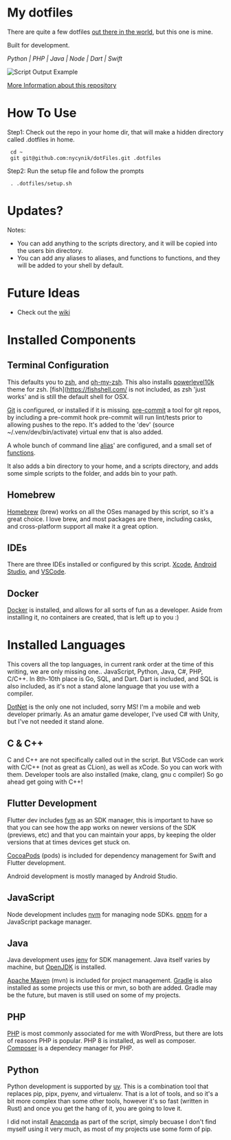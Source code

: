 # My dotfiles

There are quite a few dotfiles [out there in the world](https://dotfiles.github.io/), but this one is mine.

Built for development.

*Python | PHP | Java | Node | Dart | Swift*

![Script Output Example](https://mikelynchgames.com/wp-content/uploads/2025/03/image-1.png)

[More Information about this repository](http://mikelynchgames.com/software-development/setting-up-a-new-mac-for-development/)

# How To Use

Step1: Check out the repo in your home dir, that will make a hidden directory called .dotfiles in home.

     cd ~
     git git@github.com:nycynik/dotFiles.git .dotfiles

Step2: Run the setup file and follow the prompts

     . .dotfiles/setup.sh

# Updates?

Notes:
* You can add anything to the scripts directory, and it will be copied into the users bin directory.
* You can add any aliases to aliases, and functions to functions, and they will be added to your shell by default.

# Future Ideas

* Check out the [wiki](https://github.com/nycynik/dotFiles/wiki)

# Installed Components

## Terminal Configuration

This defaults you to [zsh](https://www.zsh.org/), and [oh-my-zsh](https://ohmyz.sh/). This also installs [powerlevel10k](https://github.com/romkatv/powerlevel10k) theme for zsh. [fish](https://fishshell.com/ is not included, as zsh 'just works' and is still the default shell for OSX.

[Git](https://git-scm.com/) is configured, or installed if it is missing. [pre-commit](https://pre-commit.com/) a tool for git repos, by including a pre-commit hook pre-commit will run lint/tests prior to allowing pushes to the repo. It's added to the 'dev' (source ~/.venv/dev/bin/activate) virtual env that is also added.

A whole bunch of command line [alias](./aliases)' are configured, and a small set of [functions](./functions).

It also adds a bin directory to your home, and a scripts directory, and adds some simple scripts to the folder, and adds bin to your path.

## Homebrew

[Homebrew](https://brew.sh/) (brew) works on all the OSes managed by this script, so it's a great choice. I love brew, and most packages are there, including casks, and cross-platform support all make it a great option.

## IDEs

There are three IDEs installed or configured by this script.  [Xcode](https://developer.apple.com/xcode/), [Android Studio](https://developer.android.com/studio), and [VSCode](https://code.visualstudio.com/).

## Docker

[Docker](https://www.docker.com/) is installed, and allows for all sorts of fun as a developer. Aside from installing it, no containers are created, that is left up to you :)

# Installed Languages

This covers all the top languages, in current rank order at the time of this writing, we are only missing one.. JavaScript, Python, Java, C#, PHP, C/C++. In 8th-10th place is Go, SQL, and Dart. Dart is included, and SQL is also included, as it's not a stand alone language that you use with a compiler.

[DotNet](https://dotnet.microsoft.com/en-us/) is the only one not included, sorry MS! I'm a mobile and web developer primarly. As an amatur game developer, I've used C# with Unity, but I've not needed it stand alone.

## C & C++

C and C++ are not specifically called out in the script. But VSCode can work with C/C++ (not as great as CLion), as well as xCode. So you can work with them. Developer tools are also installed (make, clang, gnu c compiler) So go ahead get going with C++!

## Flutter Development

Flutter dev includes [fvm](https://fvm.app/) as an SDK manager, this is important to have so that you can see how the app works on newer versions of the SDK (previews, etc) and that you can maintain your apps, by keeping the older versions that at times devices get stuck on.

[CocoaPods](https://cocoapods.org/) (pods) is included for dependency management for Swift and Flutter development.

Android development is mostly managed by Android Studio.

## JavaScript

Node development includes [nvm](https://github.com/nvm-sh/nvm) for managing node SDKs. [pnpm](https://pnpm.io/) for a JavaScript package manager.

## Java

Java development uses [jenv](https://github.com/jenv/jenv) for SDK management. Java itself varies by machine, but [OpenJDK](https://openjdk.org/) is installed.

[Apache Maven](https://maven.apache.org/) (mvn) is included for project management. [Gradle](https://gradle.org/) is also installed as some projects use this or mvn, so both are added. Gradle may be the future, but maven is still used on some of my projects.

## PHP

[PHP](https://www.php.net/) is most commonly associated for me with WordPress, but there are lots of reasons PHP is popular. PHP 8 is installed, as well as composer.  [Composer](https://getcomposer.org/) is a dependecy manager for PHP.

## Python

Python development is supported by [uv](https://github.com/astral-sh/uv). This is a combination tool that replaces pip, pipx, pyenv, and virtualenv. That is a lot of tools, and so it's a bit more complex than some other tools, however it's so fast (written in Rust) and once you get the hang of it, you are going to love it.

I did not install [Anaconda](https://docs.conda.io/) as part of the script, simply becuase I don't find myself using it very much, as most of my projects use some form of pip.
